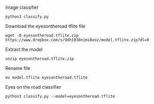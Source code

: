 Image classifier

    python3 classify.py

Download the eyesontheroad tflite file

    wget -O eyesontheroad.tflite.zip https://www.dropbox.com/s/9dh1038nimi8ooz/model.tflite.zip?dl=0

Extract the model

    unzip eyesontheroad.tflite.zip

Rename file

    mv model.tflite eyesontheroad.tflite

Eyes on the road classifier

    python3 classify.py --model=eyesontheroad.tflite